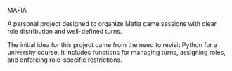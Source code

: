 MAFIA

A personal project designed to organize Mafia game sessions with clear role distribution and well-defined turns.

The initial idea for this project came from the need to revisit Python for a university course. It includes functions for managing turns, assigning roles, and enforcing role-specific restrictions.
